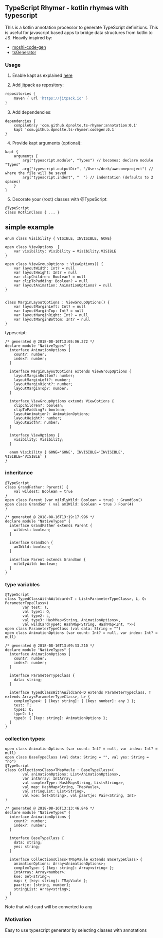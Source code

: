 ## TypeScript Rhymer - kotlin rhymes with typescript
This is a kotlin annotation processor to generate TypeScript definitions. This is useful for javascript based apps to bridge  data structures from kotlin to JS. Heavily inspired by:
- [moshi-code-gen](https://medium.com/@sweers/exploring-moshis-kotlin-code-gen-dec09d72de5e)
- [tsGenerator](https://github.com/ntrrgc/ts-generator/tree/master/src/main/kotlin/me/ntrrgc/tsGenerator)

### Usage
1. Enable kapt as explained [here](https://kotlinlang.org/docs/reference/kapt.html)

2. Add jitpack as repository:
```groovy
repositories {
    maven { url 'https://jitpack.io' }
}
```
3. Add dependencies:
```
dependencies {
    compileOnly 'com.github.dpnolte.ts-rhymer:annotation:0.1'
    kapt 'com.github.dpnolte.ts-rhymer:codegen:0.1'
}
```
4. Provide kapt arguments (optional):
```
kapt {
    arguments {
        arg("typescript.module", "Types") // becomes: declare module "Types"
        arg("typescript.outputDir", "/Users/derk/awesomeproject") // where the file will be saved
        arg("typescript.indent", "  ") // indentation (defaults to 2 spaces)
    }
}
```

5. Decorate your (root) classes with @TypeScript:
```
@TypeScript
class KotlinClass { ... }
```

## simple example
```
enum class Visibility { VISIBLE, INVISIBLE, GONE}

open class ViewOptions  {
    var visibility: Visibility = Visibility.VISIBLE
}

open class ViewGroupOptions : ViewOptions() {
    var layoutWidth: Int? = null
    var layoutHeight: Int? = null
    var clipChildren: Boolean? = null
    var clipToPadding: Boolean? = null
    var layoutAnimation: AnimationOptions? = null
}


class MarginLayoutOptions : ViewGroupOptions() {
    var layoutMarginLeft: Int? = null
    var layoutMarginTop: Int? = null
    var layoutMarginRight: Int? = null
    var layoutMarginBottom: Int? = null
}
```
typescript:
```
/* generated @ 2018-08-16T13:05:06.372 */
declare module "NativeTypes" {
  interface AnimationOptions {
    count?: number;
    index?: number;
  }

  interface MarginLayoutOptions extends ViewGroupOptions {
    layoutMarginBottom?: number;
    layoutMarginLeft?: number;
    layoutMarginRight?: number;
    layoutMarginTop?: number;
  }

  interface ViewGroupOptions extends ViewOptions {
    clipChildren?: boolean;
    clipToPadding?: boolean;
    layoutAnimation?: AnimationOptions;
    layoutHeight?: number;
    layoutWidth?: number;
  }

  interface ViewOptions {
    visibility: Visibility;
  }

  enum Visibility { GONE='GONE', INVISIBLE='INVISIBLE', VISIBLE='VISIBLE' }
}
```

### inheritance
```
@TypeScript
class GrandFather: Parent() {
    val wildest: Boolean = true
}
open class Parent (var mildlyWild: Boolean = true) : GrandSon()
open class GrandSon ( val amIWild: Boolean = true ) Four(4)
}
```
```
/* generated @ 2018-08-16T13:19:17.996 */
declare module "NativeTypes" {
  interface GrandFather extends Parent {
    wildest: boolean;
  }

  interface GrandSon {
    amIWild: boolean;
  }

  interface Parent extends GrandSon {
    mildlyWild: boolean;
  }
}

```
### type variables
```
@TypeScript
class TypedClassWithAWildcard<T : List<ParameterTypeClass>, L, Q: ParameterTypeClass>(
        var test: T,
        val type1: Q,
        val type2: L,
        val type3: HashMap<String, AnimationOptions>,
        val wildCardType4: HashMap<String, HashMap<Int, *>>)
open class ParameterTypeClass (val data: String = "")
open class AnimationOptions (var count: Int? = null, var index: Int? = null)
```
```
/* generated @ 2018-08-16T13:09:33.210 */
declare module "NativeTypes" {
  interface AnimationOptions {
    count?: number;
    index?: number;
  }

  interface ParameterTypeClass {
    data: string;
  }

  interface TypedClassWithAWildcard<Q extends ParameterTypeClass, T extends Array<ParameterTypeClass>, L> {
    complexType4: { [key: string]: { [key: number]: any } };
    test: T;
    type1: Q;
    type2: L;
    type3: { [key: string]: AnimationOptions };
  }
}
```

### collection types:
```
open class AnimationOptions (var count: Int? = null, var index: Int? = null)
open class BaseTypeClass (val data: String = "", val yes: String = "no")
@TypeScript
class CollectionsClass<TMapVaule : BaseTypeClass>(
        val animationOptions: List<AnimationOptions>,
        var intArray: IntArray,
        val complexType: HashMap<String, List<String>>,
        val map: HashMap<String, TMapVaule>,
        val stringList: List<String>,
        val koe: Set<String>, val paartje: Pair<String, Int>
)
```
```
/* generated @ 2018-08-16T13:13:46.846 */
declare module "NativeTypes" {
  interface AnimationOptions {
    count?: number;
    index?: number;
  }

  interface BaseTypeClass {
    data: string;
    yes: string;
  }

  interface CollectionsClass<TMapVaule extends BaseTypeClass> {
    animationOptions: Array<AnimationOptions>;
    complexType: { [key: string]: Array<string> };
    intArray: Array<number>;
    koe: Set<string>;
    map: { [key: string]: TMapVaule };
    paartje: [string, number];
    stringList: Array<string>;
  }
}
```
Note that wild card will be converted to any

### Motivation
Easy to use typescript generator by selecting classes with annotations 
